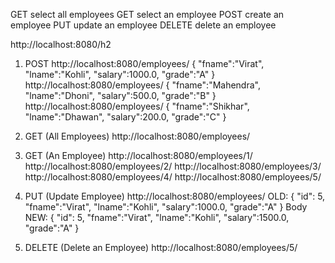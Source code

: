 GET select all employees
GET select an employee
POST create an employee
PUT  update an employee
DELETE delete an employee

http://localhost:8080/h2

1. POST
http://localhost:8080/employees/
{
	"fname":"Virat",
	"lname":"Kohli",
	"salary":1000.0,
	"grade":"A"
}
http://localhost:8080/employees/
{
	"fname":"Mahendra",
	"lname":"Dhoni",
	"salary":500.0,
	"grade":"B"
}
http://localhost:8080/employees/
{
	"fname":"Shikhar",
	"lname":"Dhawan",
	"salary":200.0,
	"grade":"C"
}

2. GET (All Employees)
http://localhost:8080/employees/

3. GET (An Employee)
http://localhost:8080/employees/1/
http://localhost:8080/employees/2/
http://localhost:8080/employees/3/
http://localhost:8080/employees/4/
http://localhost:8080/employees/5/

4. PUT (Update Employee)
http://localhost:8080/employees/
OLD:
{
        "id": 5,
        "fname":"Virat",
		"lname":"Kohli",
		"salary":1000.0,
		"grade":"A"
}
Body NEW:
{
        "id": 5,
        "fname":"Virat",
		"lname":"Kohli",
		"salary":1500.0,
		"grade":"A"
}

5. DELETE (Delete an Employee)
http://localhost:8080/employees/5/
